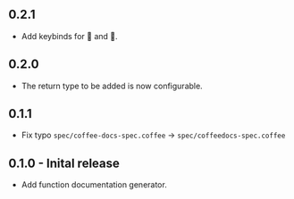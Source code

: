 ## 0.2.1
* Add keybinds for :penguin: and :apple:.

## 0.2.0
* The return type to be added is now configurable.

## 0.1.1
* Fix typo `spec/coffee-docs-spec.coffee` → `spec/coffeedocs-spec.coffee`

## 0.1.0 - Inital release
* Add function documentation generator.
